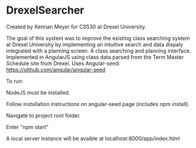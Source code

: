 # DrexelSearcher
Created by Kennan Meyer for CS530 at Drexel University.

The goal of this system was to improve the existing class searching system at Drexel University by implementing an intuitive search and data dispaly integrated with a planning screen.
A class searching and planning interface. Implemented in AngularJS using class data parsed from the Term Master Schedule site from Drexel. Uses Angular-seed: https://github.com/angular/angular-seed

To run:

NodeJS must be installed.

Follow installation instructions on angular-seed page (includes npm install).

Navigate to project root folder.

Enter "npm start"

A local server instance will be avaible at localhost:8000/app/index.html
